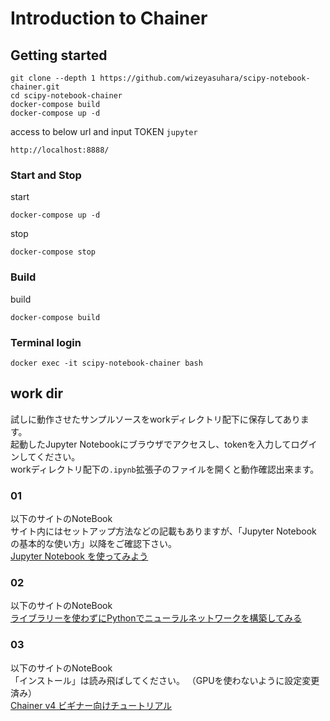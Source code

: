 # Introduction to Chainer

## Getting started

```
git clone --depth 1 https://github.com/wizeyasuhara/scipy-notebook-chainer.git
cd scipy-notebook-chainer
docker-compose build
docker-compose up -d
```

access to below url and input TOKEN `jupyter`
```
http://localhost:8888/
```

### Start and Stop
start
```
docker-compose up -d
```

stop
```
docker-compose stop
```

### Build
build
```
docker-compose build
```

### Terminal login
```
docker exec -it scipy-notebook-chainer bash
```

## work dir
試しに動作させたサンプルソースをworkディレクトリ配下に保存してあります。  
起動したJupyter Notebookにブラウザでアクセスし、tokenを入力してログインしてください。  
workディレクトリ配下の`.ipynb`拡張子のファイルを開くと動作確認出来ます。

### 01
以下のサイトのNoteBook  
サイト内にはセットアップ方法などの記載もありますが、「Jupyter Notebook の基本的な使い方」以降をご確認下さい。  
[Jupyter Notebook を使ってみよう](https://pythondatascience.plavox.info/python%E3%81%AE%E9%96%8B%E7%99%BA%E7%92%B0%E5%A2%83/jupyter-notebook%E3%82%92%E4%BD%BF%E3%81%A3%E3%81%A6%E3%81%BF%E3%82%88%E3%81%86)

### 02
以下のサイトのNoteBook  
[ライブラリーを使わずにPythonでニューラルネットワークを構築してみる](https://qiita.com/kiminaka/items/9ae195739093277490fe)

### 03
以下のサイトのNoteBook  
「インストール」は読み飛ばしてください。 （GPUを使わないように設定変更済み）  
[Chainer v4 ビギナー向けチュートリアル](https://qiita.com/mitmul/items/1e35fba085eb07a92560)





